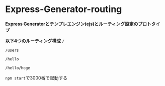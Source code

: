 # Express-Generator-routing

**Express Generatorとテンプレエンジン(ejs)とルーティング設定のプロトタイプ**

**以下4つのルーティング構成**
`/`

`/users`

`/hello`

`/hello/hoge`

`npm start`で3000番で起動する
